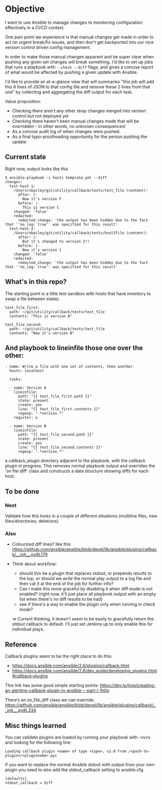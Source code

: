 # Objective

I want to use Ansible to manage changes to monitoring configuration effectively in a CI/CD context.

One pain point we experience is that manual changes get made in order to act on urgent break/fix issues, and then don't get backported into our nice version control driven config management.

In order to make those manual changes apparent and be super clear when pushing any given set changes will break something, I'd like to set up jobs that runs a playbook with `--check --diff` flags, and gives a concise report of what would be affected by pushing a given update with Ansible.

I'd like to provide an at-a-glance view that will summaries "this job will add this 6 lines of JSON to that config file and remove these 2 lines from that one" by collecting and aggregating the diff output for each task.

Value proposition:

- Checking there aren't any other stray changes merged into version control but not deployed yet
- Checking there haven't been manual changes made that will be overridden - in other words, no unknown consequences!
- As a concise audit log of when changes were pushed.
- As a final typo-proofreading opportunity for the person pushing the update

## Current state

Right now, output looks like this

```
$ ansible-playbook -i hosts template.yml --diff
changes:
  test-host-1:
    /Users/nbailey/git/utility/callback/tests/test_file (content):
      after: |-
        Now it's version F
      before: |-
        This is version C
    changed: 'false'
    redacted:
      redacted_change: 'the output has been hidden due to the fact that ''no_log: true'' was specified for this result'
  test-host-2:
    /Users/nbailey/git/utility/callback/tests/host2file (content):
      after: |-
        But it's changed to version 2!!
      before: |-
        Now it's version 1
    changed: 'false'
    redacted:
      redacted_change: 'the output has been hidden due to the fact that ''no_log: true'' was specified for this result'
```

## What's in this repo?

The starting point is a little test sandbox with hosts that have inventory to swap a file between states:

```
test_file_first:
  path: ~/git/utility/callback/tests/test_file
  contents: "This is version A"

test_file_second:
  path: ~/git/utility/callback/tests/test_file
  contents: "Now it's version B"
```

And playbook to lineinfile those one over the other:
---

```
- name: Write a file with one set of contents, then another.
  hosts: localhost

  tasks:

  - name: Version A
    lineinfile:
      path: "{{ test_file_first.path }}"
      state: present
      create: yes
      line: "{{ test_file_first.contents }}"
      regexp: ".*version.*"
    register: a

  - name: Version B
    lineinfile:
      path: "{{ test_file_second.path }}"
      state: present
      create: yes
      line: "{{ test_file_second.contents }}"
      regexp: ".*version.*"
```

a callback_plugin directory adjacent to the playbook, with the callback plugin in progress. This removes normal playbook output and overrides the 'on file diff' class and constructs a data structure showing diffs for each host.


## To be done

### Next

Validate how this looks in a couple of different situations (multiline files, new files/directories, deletions)

### Also

- Colourized diff lines? like this https://github.com/ansible/ansible/blob/devel/lib/ansible/plugins/callback/__init__.py#L179

- Think about workflow:

  - should this be a plugin that replaces stdout, or prepends results to the top, or should we write the normal play output to a log file and then cat it at the end of the job for further info?
  - Can I make this more graceful by disabling it when diff mode is not enabled? (right now, it'll just place all playbook output with an empty list when there's no diff results to be had)
  - see if there's a way to enable the plugin only when running in check mode?

  => Current thinking, it doesn't seem to be easily to gracefully return the stdout callback to default. I'll just set Jenkins up to only enable this for individual plays.

## Reference

Callback plugins seem to be the right place to do this:
- https://docs.ansible.com/ansible/2.6/plugins/callback.html
- https://docs.ansible.com/ansible/2.6/dev_guide/developing_plugins.html#callback-plugins

This link has some good simple starting points: https://dev.to/jrop/creating-an-alerting-callback-plugin-in-ansible---part-i-1h0n

There’s an on_file_diff class we can override: https://github.com/ansible/ansible/blob/devel/lib/ansible/plugins/callback/__init__.py#L334

## Misc things learned

You can validate plugins are loaded by running your playbook with -vvvv and looking for the following line:

```
Loading callback plugin <name> of type <type>, v2.0 from /<path-to-plugin>/<pluginname>.pyc
```

If you want to replace the normal Ansible stdout with output from your own plugin you need to also add the stdout_callback setting to ansible.cfg.

```
[defaults]
stdout_callback = diff
```
